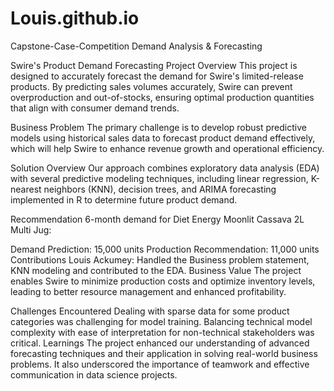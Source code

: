 # Louis.github.io

Capstone-Case-Competition
Demand Analysis & Forecasting

Swire's Product Demand Forecasting
Project Overview
This project is designed to accurately forecast the demand for Swire's limited-release products. By predicting sales volumes accurately, Swire can prevent overproduction and out-of-stocks, ensuring optimal production quantities that align with consumer demand trends.

Business Problem
The primary challenge is to develop robust predictive models using historical sales data to forecast product demand effectively, which will help Swire to enhance revenue growth and operational efficiency.

Solution Overview
Our approach combines exploratory data analysis (EDA) with several predictive modeling techniques, including linear regression, K-nearest neighbors (KNN), decision trees, and ARIMA forecasting implemented in R to determine future product demand.

Recommendation
6-month demand for Diet Energy Moonlit Cassava 2L Multi Jug:

Demand Prediction: 15,000 units
Production Recommendation: 11,000 units
Contributions
Louis Ackumey: Handled the Business problem statement, KNN modeling and contributed to the EDA.
Business Value
The project enables Swire to minimize production costs and optimize inventory levels, leading to better resource management and enhanced profitability.

Challenges Encountered
Dealing with sparse data for some product categories was challenging for model training.
Balancing technical model complexity with ease of interpretation for non-technical stakeholders was critical.
Learnings
The project enhanced our understanding of advanced forecasting techniques and their application in solving real-world business problems. It also underscored the importance of teamwork and effective communication in data science projects.
